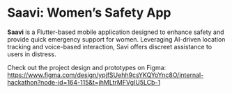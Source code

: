 # Saavi: Women’s Safety App

**Saavi** is a Flutter-based mobile application designed to enhance safety and provide quick emergency support for women. Leveraging AI-driven location tracking and voice-based interaction, Savi offers discreet assistance to users in distress.

Check out the project design and prototypes on Figma:
https://www.figma.com/design/ypjfSUehh9csYKQYoYnc8O/internal-hackathon?node-id=164-115&t=jhMLtrMFVgIU5LCb-1
